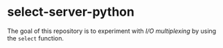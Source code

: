 # select-server-python
The goal of this repository is to experiment with *I/O multiplexing* by using the `select` function.

